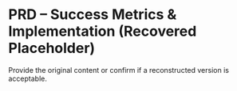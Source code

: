 # PRD – Success Metrics & Implementation (Recovered Placeholder)

Provide the original content or confirm if a reconstructed version is acceptable.
